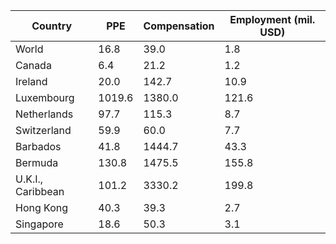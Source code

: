 | Country | PPE | Compensation | Employment (mil. USD) |
| --- | --- | --- | --- |
| World | 16.8 | 39.0 | 1.8 |
| Canada | 6.4 | 21.2 | 1.2 |
| Ireland | 20.0 | 142.7 | 10.9 |
| Luxembourg | 1019.6 | 1380.0 | 121.6 |
| Netherlands | 97.7 | 115.3 | 8.7 |
| Switzerland | 59.9 | 60.0 | 7.7 |
| Barbados | 41.8 | 1444.7 | 43.3 |
| Bermuda | 130.8 | 1475.5 | 155.8 |
| U.K.I., Caribbean | 101.2 | 3330.2 | 199.8 |
| Hong Kong | 40.3 | 39.3 | 2.7 |
| Singapore | 18.6 | 50.3 | 3.1 |
